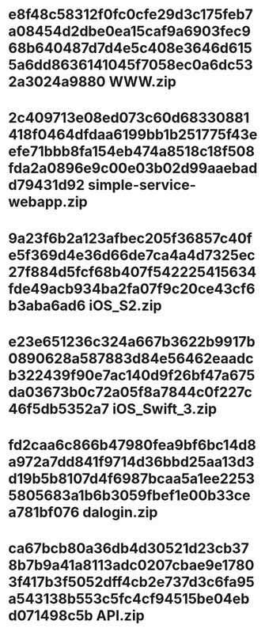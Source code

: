 # e8f48c58312f0fc0cfe29d3c175feb7a08454d2dbe0ea15caf9a6903fec968b640487d7d4e5c408e3646d6155a6dd8636141045f7058ec0a6dc532a3024a9880  WWW.zip
# 2c409713e08ed073c60d68330881418f0464dfdaa6199bb1b251775f43eefe71bbb8fa154eb474a8518c18f508fda2a0896e9c00e03b02d99aaebadd79431d92  simple-service-webapp.zip
# 9a23f6b2a123afbec205f36857c40fe5f369d4e36d66de7ca4a4d7325ec27f884d5fcf68b407f542225415634fde49acb934ba2fa07f9c20ce43cf6b3aba6ad6  iOS_S2.zip
# e23e651236c324a667b3622b9917b0890628a587883d84e56462eaadcb322439f90e7ac140d9f26bf47a675da03673b0c72a05f8a7844c0f227c46f5db5352a7  iOS_Swift_3.zip
# fd2caa6c866b47980fea9bf6bc14d8a972a7dd841f9714d36bbd25aa13d3d19b5b8107d4f6987bcaa5a1ee22535805683a1b6b3059fbef1e00b33cea781bf076  dalogin.zip
# ca67bcb80a36db4d30521d23cb378b7b9a41a8113adc0207cbae9e17803f417b3f5052dff4cb2e737d3c6fa95a543138b553c5fc4cf94515be04ebd071498c5b  API.zip